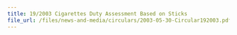 ```yaml
---
title: 19/2003 Cigarettes Duty Assessment Based on Sticks
file_url: /files/news-and-media/circulars/2003-05-30-Circular192003.pdf
---
```


